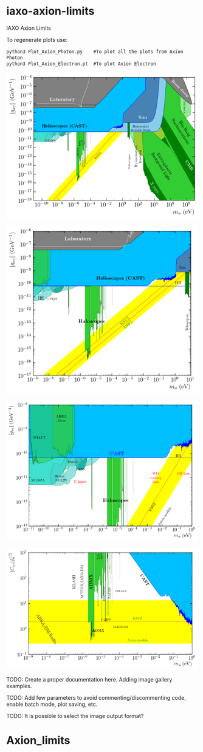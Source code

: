 # iaxo-axion-limits
IAXO Axion Limits

To regenerate plots use:

```
python3 Plot_Axion_Photon.py    #To plot all the plots from Axion Photon 
python3 Plot_Axion_Electron.pt  #To plot Axion Electron

```
![Axion Photon Large Panorama](plots/pngs/AxionPhoton_large_panorama.png)

![Axion Photon Panorama](/plots/pngs/AxionPhoton_panorama.png)

![Axion Photon Helioscopes](plots/pngs/AxionPhoton_helioscopes.png)

![Axion Photon Helioscopes](plots/pngs/AxionPhoton_haloscopes.png)

TODO: Create a proper documentation here. Adding image gallery examples.

TODO: Add few parameters to avoid commenting/discommenting code, enable batch mode, plot saving, etc.

TODO: It is possible to select the image output format?
# Axion_limits
